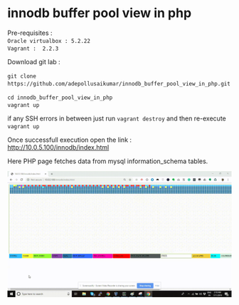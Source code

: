 # innodb buffer pool view in php

Pre-requisites :<br>
`Oracle virtualbox : 5.2.22` <br>
`Vagrant :  2.2.3` <br>

Download git lab :

`git clone https://github.com/adepollusaikumar/innodb_buffer_pool_view_in_php.git`<br>

`cd innodb_buffer_pool_view_in_php`<br>
`vagrant up`<br>

if any SSH errors in between just run `vagrant destroy`  and then re-execute `vagrant up`  

Once successfull execution open the link : http://10.0.5.100/innodb/index.html

Here PHP page fetches data from mysql information_schema tables.

![](Dashboard.gif)

